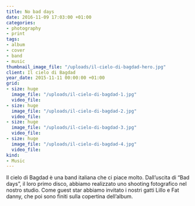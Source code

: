 ```yaml
---
title: No bad days
date: 2016-11-09 17:03:00 +01:00
categories:
- photography
- print
tags:
- album
- cover
- band
- music
thumbnail_image_file: "/uploads/il-cielo-di-bagdad-hero.jpg"
client: Il cielo di Bagdad
year_date: 2015-11-11 00:00:00 +01:00
grid:
- size: huge
  image_file: "/uploads/il-cielo-di-bagdad-1.jpg"
  video_file: 
- size: huge
  image_file: "/uploads/il-cielo-di-bagdad-2.jpg"
  video_file: 
- size: huge
  image_file: "/uploads/il-cielo-di-bagdad-3.jpg"
  video_file: 
- size: huge
  image_file: "/uploads/il-cielo-di-bagdad-4.jpg"
  video_file: 
kind:
- Music
---
```


Il cielo di Bagdad è una band italiana che ci piace molto.
Dall’uscita di “Bad days”, il loro primo disco, abbiamo realizzato uno shooting fotografico nel nostro studio. Come guest star abbiamo invitato i nostri gatti Lillo e Fat danny, che poi sono finiti sulla copertina dell’album.